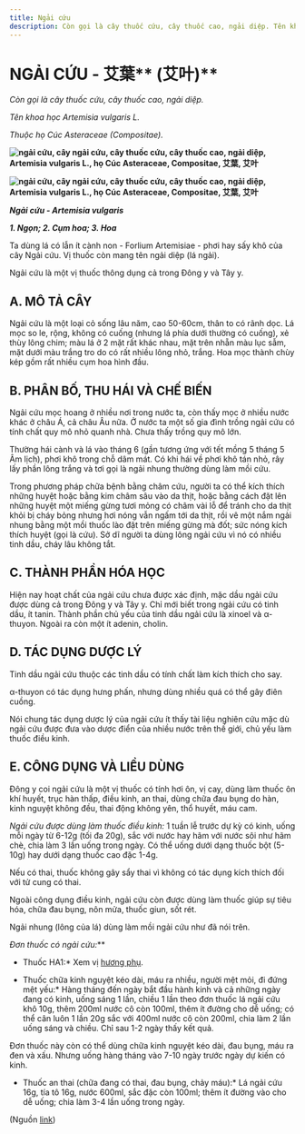 ```yaml
---
title: Ngải cứu
description: Còn gọi là cây thuốc cứu, cây thuốc cao, ngải diệp. Tên khoa học Artemisia vulgaris L.. Thuộc học Cúc Asteraceae (Compositae). Ta dùng lá có lẫn ít cành non - Forlium Artemisiae - phơi hay sấy khô của cây Ngải cứu. Vị thuốc còn mang tên ngải diệp (lá ngải). Ngải cứu là một vị thuốc thông dụng cả trong Đông y và Tây y.
---
```

# NGẢI CỨU - 艾葉** (**艾叶**)**

*Còn gọi là cây thuốc cứu, cây thuốc cao, ngải diệp.*

*Tên khoa học Artemisia vulgaris L.*

*Thuộc họ Cúc Asteraceae (Compositae).*

**![ngải cứu, cây ngải cứu, cây thuốc cứu, cây thuốc cao, ngải diệp, Artemisia vulgaris L., họ Cúc Asteraceae, Compositae, 艾葉, 艾叶](/imgs/do-tat-loi/ctvvtvn/ngai-cuu.jpg)**

**![ngải cứu, cây ngải cứu, cây thuốc cứu, cây thuốc cao, ngải diệp, Artemisia vulgaris L., họ Cúc Asteraceae, Compositae, 艾葉, 艾叶](/imgs/do-tat-loi/ctvvtvn/ngai-cuu-2.jpg)**

***Ngải cứu - Artemisia vulgaris***

***1\. Ngọn; 2. Cụm hoa; 3. Hoa***

Ta dùng lá có lẫn ít cành non - Forlium Artemisiae - phơi hay sấy khô của cây Ngải cứu. Vị thuốc còn mang tên ngải diệp (lá ngải).

Ngải cứu là một vị thuốc thông dụng cả trong Đông y và Tây y.

## A. MÔ TẢ CÂY

Ngải cứu là một loại cỏ sống lâu năm, cao 50-60cm, thân to có rãnh dọc. Lá mọc so le, rộng, không có cuống (nhưng lá phía dưới thường có cuống), xẻ thùy lông chim; màu lá ở 2 mặt rất khác nhau, mặt trên nhẵn màu lục sẫm, mặt dưới màu trắng tro do có rất nhiều lông nhỏ, trắng. Hoa mọc thành chùy kép gồm rất nhiều cụm hoa hình đầu.

## B. PHÂN BỐ, THU HÁI VÀ CHẾ BIẾN

Ngải cứu mọc hoang ở nhiều nơi trong nước ta, còn thấy mọc ở nhiều nước khác ở châu Á, cả châu Âu nữa. Ở nước ta một số gia đình trồng ngải cứu có tính chất quy mô nhỏ quanh nhà. Chưa thấy trồng quy mô lớn.

Thường hái cành và lá vào tháng 6 (gần tương ứng với tết mồng 5 tháng 5 Âm lịch), phơi khô trong chỗ dâm mát. Có khi hái về phơi khô tán nhỏ, rây lấy phần lông trắng và tơi gọi là ngải nhung thường dùng làm mồi cứu.

Trong phương pháp chữa bệnh bằng châm cứu, người ta có thể kích thích những huyệt hoặc bằng kim châm sâu vào da thịt, hoặc bằng cách đặt lên những huyệt một miếng gừng tươi mỏng có châm vài lỗ để tránh cho da thịt khỏi bị cháy bỏng nhưng hơi nóng vẫn ngấm tới da thịt, rồi vê một nắm ngải nhung bằng một mồi thuốc lào đặt trên miếng gừng mà đốt; sức nóng kích thích huyệt (gọi là cứu). Sở dĩ người ta dùng lông ngải cứu vì nó có nhiều tinh dầu, cháy lâu không tắt.

## C. THÀNH PHẦN HÓA HỌC

Hiện nay hoạt chất của ngải cứu chưa được xác định, mặc dầu ngải cứu được dùng cả trong Đông y và Tây y. Chỉ mới biết trong ngải cứu có tinh dầu, ít tanin. Thành phần chủ yếu của tinh dầu ngải cứu là xinoel và α-thuyon. Ngoài ra còn một ít adenin, cholin.

## D. TÁC DỤNG DƯỢC LÝ

Tinh dầu ngải cứu thuộc các tinh dầu có tính chất làm kích thích cho say.

α-thuyon có tác dụng hưng phấn, nhưng dùng nhiều quá có thể gây điên cuồng.

Nói chung tác dụng dược lý của ngải cứu ít thấy tài liệu nghiên cứu mặc dù ngải cứu được đưa vào dược điển của nhiều nước trên thế giới, chủ yếu làm thuốc điều kinh.

## E. CÔNG DỤNG VÀ LIỀU DÙNG

Đông y coi ngải cứu là một vị thuốc có tính hơi ôn, vị cay, dùng làm thuốc ôn khí huyết, trục hàn thấp, điều kinh, an thai, dùng chữa đau bụng do hàn, kinh nguyệt không đều, thai động không yên, thổ huyết, máu cam.

*Ngải cứu được dùng làm thuốc điều kinh:* 1 tuần lễ trước dự kỳ có kinh, uống mỗi ngày từ 6-12g (tối đa 20g), sắc với nước hay hãm với nước sôi như hãm chè, chia làm 3 lần uống trong ngày. Có thể uống dưới dạng thuốc bột (5-10g) hay dưới dạng thuốc cao đặc 1-4g.

Nếu có thai, thuốc không gây sẩy thai vì không có tác dụng kích thích đối với tử cung có thai.

Ngoài công dụng điều kinh, ngải cứu còn được dùng làm thuốc giúp sự tiêu hóa, chữa đau bụng, nôn mửa, thuốc giun, sốt rét.

Ngải nhung (lông của lá) dùng làm mồi ngải cứu như đã nói trên.

*Đơn thuốc có ngải cứu:***

* Thuốc HA1:* Xem vị [hương phụ](/nhung-cay-thuoc-va-vi-thuoc-viet-nam/ket-qua-tra-cuu/huong-phu).

* Thuốc chữa kinh nguyệt kéo dài, máu ra nhiều, người mệt mỏi, đi đứng mệt yếu:* Hàng tháng đến ngày bắt đầu hành kinh và cả những ngày đang có kinh, uống sáng 1 lần, chiều 1 lần theo đơn thuốc lá ngải cứu khô 10g, thêm 200ml nước cô còn 100ml, thêm ít đường cho dễ uống; có thể cân luôn 1 lần 20g sắc với 400ml nước cô còn 200ml, chia làm 2 lần uống sáng và chiều. Chỉ sau 1-2 ngày thấy kết quả.

Đơn thuốc này còn có thể dùng chữa kinh nguyệt kéo dài, đau bụng, máu ra đen và xấu. Nhưng uống hàng tháng vào 7-10 ngày trước ngày dự kiến có kinh.

* Thuốc an thai (chữa đang có thai, đau bụng, chảy máu):* Lá ngải cứu 16g, tía tô 16g, nước 600ml, sắc đặc còn 100ml; thêm ít đường vào cho dễ uống; chia làm 3-4 lần uống trong ngày.

(Nguồn <a href="http://www.thuocvuonnha.com/nhung-cay-thuoc-va-vi-thuoc-viet-nam/ket-qua-tra-cuu/ngai-cuu" target="_blank">link</a>)
